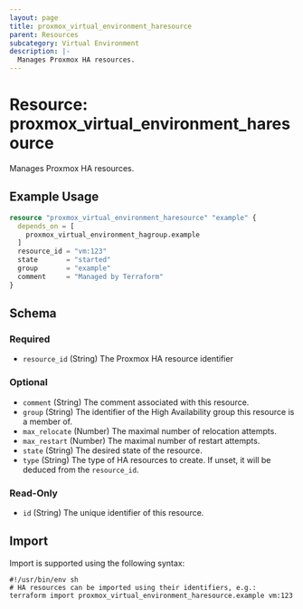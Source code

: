 ```yaml
---
layout: page
title: proxmox_virtual_environment_haresource
parent: Resources
subcategory: Virtual Environment
description: |-
  Manages Proxmox HA resources.
---
```


# Resource: proxmox_virtual_environment_haresource

Manages Proxmox HA resources.

## Example Usage

```terraform
resource "proxmox_virtual_environment_haresource" "example" {
  depends_on = [
    proxmox_virtual_environment_hagroup.example
  ]
  resource_id = "vm:123"
  state       = "started"
  group       = "example"
  comment     = "Managed by Terraform"
}
```

<!-- schema generated by tfplugindocs -->
## Schema

### Required

- `resource_id` (String) The Proxmox HA resource identifier

### Optional

- `comment` (String) The comment associated with this resource.
- `group` (String) The identifier of the High Availability group this resource is a member of.
- `max_relocate` (Number) The maximal number of relocation attempts.
- `max_restart` (Number) The maximal number of restart attempts.
- `state` (String) The desired state of the resource.
- `type` (String) The type of HA resources to create. If unset, it will be deduced from the `resource_id`.

### Read-Only

- `id` (String) The unique identifier of this resource.

## Import

Import is supported using the following syntax:

```shell
#!/usr/bin/env sh
# HA resources can be imported using their identifiers, e.g.:
terraform import proxmox_virtual_environment_haresource.example vm:123
```
